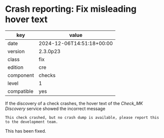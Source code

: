 [//]: # (werk v2)
# Crash reporting: Fix misleading hover text

key        | value
---------- | ---
date       | 2024-12-06T14:51:18+00:00
version    | 2.3.0p23
class      | fix
edition    | cre
component  | checks
level      | 1
compatible | yes

If the discovery of a check crashes, the hover text of the *Check_MK Discovery* service showed the incorrect message
```
This check crashed, but no crash dump is available, please report this to the development team.
```
This has been fixed.
